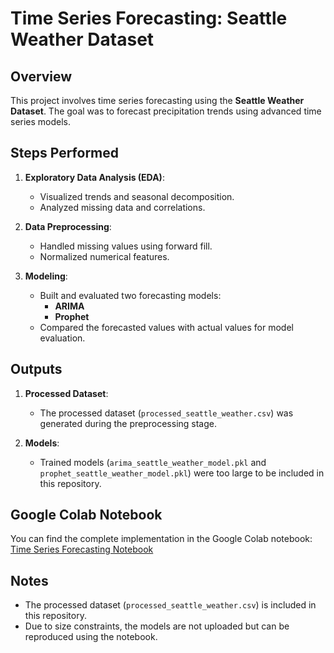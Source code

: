 # Time Series Forecasting: Seattle Weather Dataset

## Overview
This project involves time series forecasting using the **Seattle Weather Dataset**. The goal was to forecast precipitation trends using advanced time series models.

## Steps Performed
1. **Exploratory Data Analysis (EDA)**:
   - Visualized trends and seasonal decomposition.
   - Analyzed missing data and correlations.

2. **Data Preprocessing**:
   - Handled missing values using forward fill.
   - Normalized numerical features.

3. **Modeling**:
   - Built and evaluated two forecasting models:
     - **ARIMA**
     - **Prophet**
   - Compared the forecasted values with actual values for model evaluation.

## Outputs
1. **Processed Dataset**:
   - The processed dataset (`processed_seattle_weather.csv`) was generated during the preprocessing stage.
   
2. **Models**:
   - Trained models (`arima_seattle_weather_model.pkl` and `prophet_seattle_weather_model.pkl`) were too large to be included in this repository.

## Google Colab Notebook
You can find the complete implementation in the Google Colab notebook:
[Time Series Forecasting Notebook](https://colab.research.google.com/drive/1_W3k3HuCPzxS4DFPHD4a9tTNRlXV0I0f?usp=sharing)

## Notes
- The processed dataset (`processed_seattle_weather.csv`) is included in this repository.
- Due to size constraints, the models are not uploaded but can be reproduced using the notebook.

